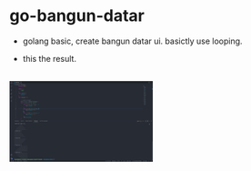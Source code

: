 # go-bangun-datar

- golang basic, create bangun datar ui. basictly use looping.

- this the result.
<br>
<img style="width: 50% " src="https://raw.githubusercontent.com/suandedev/go-bangun-datar/main/Screenshot%20from%202022-11-04%2002-53-31.png"/>

